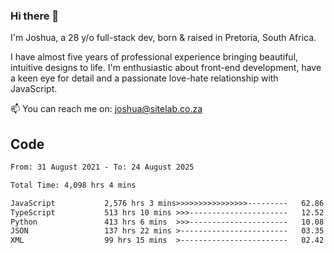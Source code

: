 ### Hi there 👋

I'm Joshua, a 28 y/o full-stack dev, born & raised in Pretoria, South Africa. 

I have almost five years of professional experience bringing beautiful, intuitive designs to life. I'm enthusiastic about front-end development, have a keen eye for detail and a passionate love-hate relationship with JavaScript.

📫 You can reach me on: joshua@sitelab.co.za

## **Code**

<!--START_SECTION:waka-->

```txt
From: 31 August 2021 - To: 24 August 2025

Total Time: 4,098 hrs 4 mins

JavaScript           2,576 hrs 3 mins>>>>>>>>>>>>>>>>---------   62.86 %
TypeScript           513 hrs 10 mins >>>----------------------   12.52 %
Python               413 hrs 6 mins  >>>----------------------   10.08 %
JSON                 137 hrs 22 mins >------------------------   03.35 %
XML                  99 hrs 15 mins  >------------------------   02.42 %
```

<!--END_SECTION:waka-->
